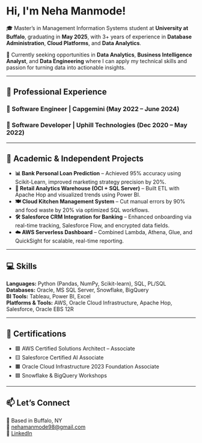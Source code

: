 # Hi, I'm Neha Manmode!

🎓 Master’s in Management Information Systems student at **University at Buffalo**, graduating in **May 2025**, with 3+ years of experience in **Database Administration**, **Cloud Platforms**, and **Data Analytics**.

🌱 Currently seeking opportunities in **Data Analytics**, **Business Intelligence Analyst**, and **Data Engineering** where I can apply my technical skills and passion for turning data into actionable insights.

---

## 💼 Professional Experience

### 🔹 Software Engineer | Capgemini (May 2022 – June 2024)
### 🔹 Software Developer | Uphill Technologies (Dec 2020 – May 2022)

---

## 🧠 Academic & Independent Projects

- **📊 Bank Personal Loan Prediction** – Achieved 95% accuracy using Scikit-Learn, improved marketing strategy precision by 20%.
- **🏪 Retail Analytics Warehouse (OCI + SQL Server)** – Built ETL with Apache Hop and visualized trends using Power BI.
- **🍽️ Cloud Kitchen Management System** – Cut manual errors by 90% and food waste by 20% via optimized SQL workflows.
- **🛠️ Salesforce CRM Integration for Banking** – Enhanced onboarding via real-time tracking, Salesforce Flow, and encrypted data fields.
- **☁️ AWS Serverless Dashboard** – Combined Lambda, Athena, Glue, and QuickSight for scalable, real-time reporting.

---

## 💻 Skills

**Languages:** Python (Pandas, NumPy, Scikit-learn), SQL, PL/SQL  
**Databases:** Oracle, MS SQL Server, Snowflake, BigQuery  
**BI Tools:** Tableau, Power BI, Excel  
**Platforms & Tools:** AWS, Oracle Cloud Infrastructure, Apache Hop, Salesforce, Oracle EBS 12R

---

## 📜 Certifications

- 🟩 AWS Certified Solutions Architect – Associate 
- 🟨 Salesforce Certified AI Associate  
- 🟧 Oracle Cloud Infrastructure 2023 Foundation Associate  
- 🟦 Snowflake & BigQuery Workshops

---

## 📫 Let’s Connect

📍 Based in Buffalo, NY  
📧 nehamanmode98@gmail.com  
🔗 [LinkedIn](https://www.linkedin.com/in/neha-manmode/)

